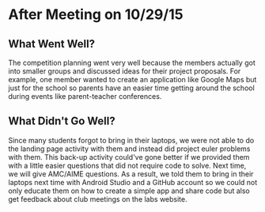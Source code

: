 # After Meeting on 10/29/15

## What Went Well?

The competition planning went very well because the members actually got into
smaller groups and discussed ideas for their project proposals. For example, one
member wanted to create an application like Google Maps but just for the school
so parents have an easier time getting around the school during events like
parent-teacher conferences.

## What Didn't Go Well?

Since many students forgot to bring in their laptops, we were not able to do the
landing page activity with them and instead did project euler problems with
them. This back-up activity could've gone better if we provided them with a
little easier questions that did not require code to solve. Next time, we will
give AMC/AIME questions. As a result, we told them to bring in their laptops
next time with Android Studio and a GitHub account so we could not only educate
them on how to create a simple app and share code but also get feedback about
club meetings on the labs website.
